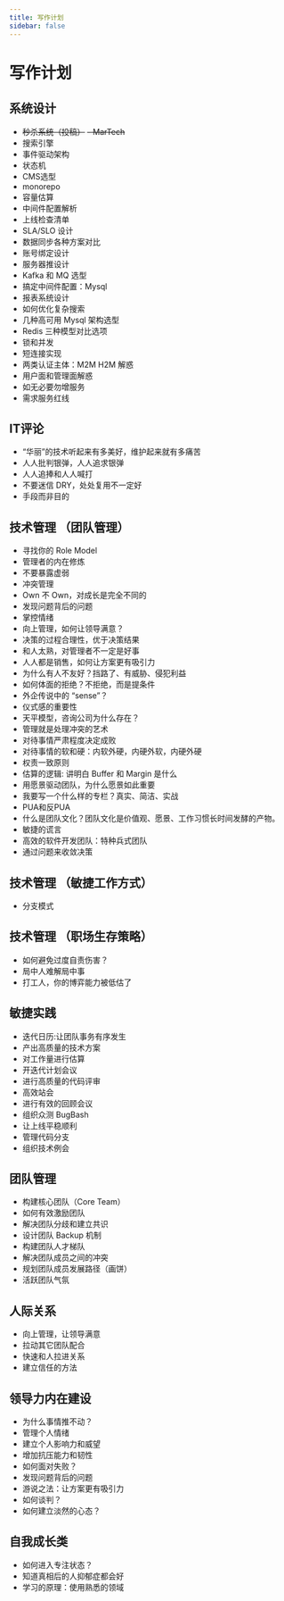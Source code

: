 ```yaml
---
title: 写作计划
sidebar: false
---
```


# 写作计划

## 系统设计

- ~~秒杀系统（投稿）~~
~~- MarTech~~
- 搜索引擎
- 事件驱动架构
- 状态机
- CMS选型
- monorepo
- 容量估算
- 中间件配置解析
- 上线检查清单
- SLA/SLO 设计
- 数据同步各种方案对比
- 账号绑定设计
- 服务器推设计
- Kafka 和 MQ 选型
- 搞定中间件配置：Mysql
- 报表系统设计
- 如何优化复杂搜索
- 几种高可用 Mysql 架构选型
- Redis 三种模型对比选项
- 锁和并发
- 短连接实现
- 两类认证主体：M2M H2M 解惑
- 用户面和管理面解惑
- 如无必要勿增服务
- 需求服务红线

## IT评论

- “华丽”的技术听起来有多美好，维护起来就有多痛苦
- 人人批判银弹，人人追求银弹
- 人人追捧和人人喊打
- 不要迷信 DRY，处处复用不一定好
- 手段而非目的

## 技术管理 （团队管理）

- 寻找你的 Role Model
- 管理者的内在修炼
- 不要暴露虚弱
- 冲突管理
- Own 不 Own，对成长是完全不同的
- 发现问题背后的问题
- 掌控情绪
- 向上管理，如何让领导满意？
- 决策的过程合理性，优于决策结果
- 和人太熟，对管理者不一定是好事
- 人人都是销售，如何让方案更有吸引力
- 为什么有人不友好？挡路了、有威胁、侵犯利益
- 如何体面的拒绝？不拒绝，而是提条件
- 外企传说中的 “sense”？
- 仪式感的重要性
- 天平模型，咨询公司为什么存在？
- 管理就是处理冲突的艺术
- 对待事情严肃程度决定成败
- 对待事情的软和硬：内软外硬，内硬外软，内硬外硬
- 权责一致原则
- 估算的逻辑: 讲明白 Buffer 和 Margin 是什么
- 用愿景驱动团队，为什么愿景如此重要
- 我要写一个什么样的专栏？真实、简洁、实战
- PUA和反PUA
- 什么是团队文化？团队文化是价值观、愿景、工作习惯长时间发酵的产物。
- 敏捷的谎言
- 高效的软件开发团队：特种兵式团队
- 通过问题来收敛决策

## 技术管理 （敏捷工作方式）

- 分支模式

## 技术管理 （职场生存策略）

- 如何避免过度自责伤害？
- 局中人难解局中事
- 打工人，你的博弈能力被低估了


## 敏捷实践

- 迭代日历:让团队事务有序发生
- 产出高质量的技术方案
- 对工作量进行估算
- 开迭代计划会议
- 进行高质量的代码评审
- 高效站会
- 进行有效的回顾会议
- 组织众测 BugBash
- 让上线平稳顺利
- 管理代码分支
- 组织技术例会

## 团队管理

- 构建核心团队（Core Team）
- 如何有效激励团队
- 解决团队分歧和建立共识
- 设计团队 Backup 机制
- 构建团队人才梯队
- 解决团队成员之间的冲突
- 规划团队成员发展路径（画饼）
- 活跃团队气氛

## 人际关系

- 向上管理，让领导满意
- 拉动其它团队配合
- 快速和人拉进关系
- 建立信任的方法

## 领导力内在建设

- 为什么事情推不动？
- 管理个人情绪
- 建立个人影响力和威望
- 增加抗压能力和韧性
- 如何面对失败？
- 发现问题背后的问题
- 游说之法：让方案更有吸引力
- 如何谈判？
- 如何建立淡然的心态？

## 自我成长类

- 如何进入专注状态？
- 知道真相后的人抑郁症都会好
- 学习的原理：使用熟悉的领域
